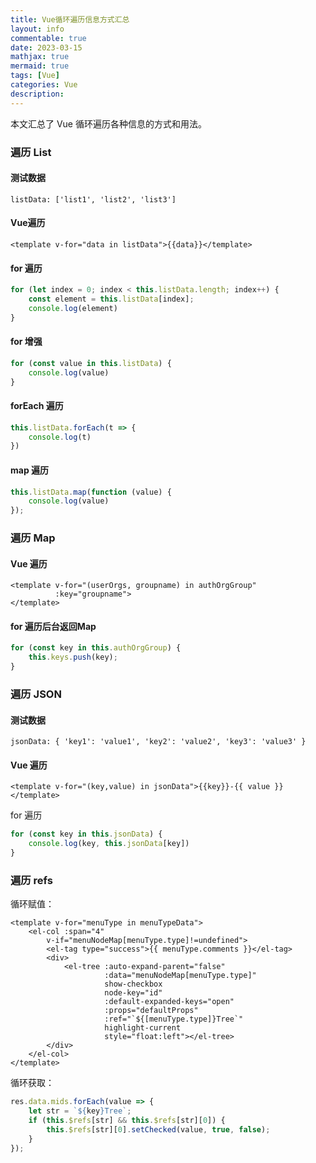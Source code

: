 ```yaml
---
title: Vue循环遍历信息方式汇总
layout: info
commentable: true
date: 2023-03-15
mathjax: true
mermaid: true
tags: [Vue]
categories: Vue
description: 
---
```


本文汇总了 Vue 循环遍历各种信息的方式和用法。

<!--more-->

### 遍历 List

#### 测试数据

```
listData: ['list1', 'list2', 'list3']
```

#### Vue遍历

```vue
<template v-for="data in listData">{{data}}</template>
```

#### for 遍历

```js
for (let index = 0; index < this.listData.length; index++) {
    const element = this.listData[index];
    console.log(element)
}
```

#### for 增强

```js
for (const value in this.listData) {
    console.log(value)
}
```

#### forEach 遍历

```js
this.listData.forEach(t => {
    console.log(t)
})
```

#### map 遍历

```js
this.listData.map(function (value) {
    console.log(value)
});
```



### 遍历 Map

#### Vue 遍历

```vue
<template v-for="(userOrgs, groupname) in authOrgGroup"
          :key="groupname">
</template>
```

#### for 遍历后台返回Map

```js
for (const key in this.authOrgGroup) {
    this.keys.push(key);
}
```





### 遍历 JSON

#### 测试数据

```
jsonData: { 'key1': 'value1', 'key2': 'value2', 'key3': 'value3' }
```

#### Vue 遍历

```vue
<template v-for="(key,value) in jsonData">{{key}}-{{ value }}</template>
```

for 遍历

```js
for (const key in this.jsonData) {
	console.log(key, this.jsonData[key])
}
```



### 遍历 refs

循环赋值：

```vue
<template v-for="menuType in menuTypeData">
	<el-col :span="4"
        v-if="menuNodeMap[menuType.type]!=undefined">
        <el-tag type="success">{{ menuType.comments }}</el-tag>
        <div>
            <el-tree :auto-expand-parent="false"
                     :data="menuNodeMap[menuType.type]"
                     show-checkbox
                     node-key="id"
                     :default-expanded-keys="open"
                     :props="defaultProps"
                     :ref="`${[menuType.type]}Tree`"
                     highlight-current
                     style="float:left"></el-tree>
        </div>
    </el-col>
</template>
```

循环获取：

```js
res.data.mids.forEach(value => {
    let str = `${key}Tree`;
    if (this.$refs[str] && this.$refs[str][0]) {
        this.$refs[str][0].setChecked(value, true, false);
    }
});
```

